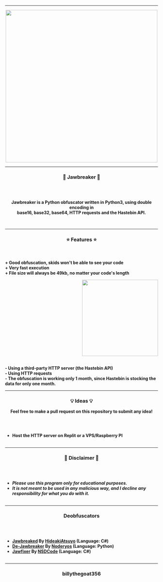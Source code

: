 -----

<p align="center">
<img src="https://repository-images.githubusercontent.com/396419934/849cdfaf-fab7-4274-a792-d669524c31fe", width="500", height="500">
</p>

-----

### <p align="center">🔨 Jawbreaker 🔨</p>

<br><br>
<p align="center">
  <strong>Jawbreaker is a Python obfuscator written in Python3, using double encoding in</strong>
  <br>
  <strong>base16, base32, base64, HTTP requests and the Hastebin API.</strong>
</p>
<br>

-----

### <p align="center">⭐ Features ⭐</p>

<br><br>
<strong>+ Good obfuscation, skids won't be able to see your code</strong>
<br>
<strong>+ Very fast execution</strong>
<br>
<strong>+ File size will always be 49kb, no matter your code's length</strong>
<br>

<p align="right">
<img src="https://repository-images.githubusercontent.com/396419934/849cdfaf-fab7-4274-a792-d669524c31fe" width="250", height="250">
</p>

<br>
<strong>- Using a third-party HTTP server (the Hastebin API)</strong>
<br>
<strong>- Using HTTP requests</strong>
<br>
<strong>- The obfuscation is working only 1 month, since Hastebin is stocking the data for only one month.</strong>
<br>

-----

### <p align="center">💡 Ideas 💡</p>

<p align="center"><strong>Feel free to make a pull request on this repository to submit any idea!</strong</p>

<br><br>
* Host the HTTP server on Replit or a VPS/Raspberry PI
<br><br>

-----

### <p align="center">📌 Disclaimer 📌</p>

<br><br>
* ***Please use this program only for educational purposes.***
* ***It is not meant to be used in any malicious way, and I decline any responsibility for what you do with it.***
<br><br>

-----
  
### <p align="center"> Deobfuscators </p>

<br><br>
* [Jawbreaked](https://github.com/HideakiAtsuyo/Jawbreaked) By [HideakiAtsuyo](https://github.com/HideakiAtsuyo) (Language: C#)
* [De-Jawbreaker](https://github.com/Noderyos/De-Jawbreaker) By [Noderyos](https://github.com/Noderyos) (Language: Python)
* [Jawfixer](https://github.com/NSDCode/Jawfixer) By [NSDCode](https://github.com/NSDCode) (Language: C#)
<br><br>

-----

### <p align="center">billythegoat356</p>
